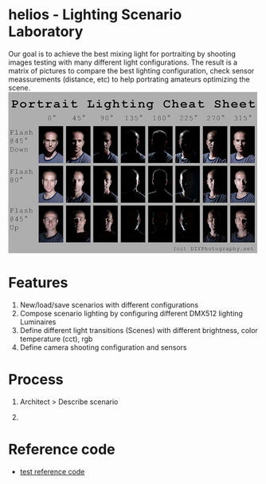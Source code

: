 # helios - Lighting Scenario Laboratory 
Our goal is to achieve the best mixing light for portraiting by shooting images testing with many different light configurations.
The result is a matrix of pictures to compare the best lighting configuration,  check sensor meassurements (distance, etc) to help portrating amateurs optimizing the scene.
![Matrix portrait](https://github.com/arocavanaclocha/helios/blob/main/imgs/portrait_matrix.jpg)

# Features
1. New/load/save scenarios with different configurations 
2. Compose scenario lighting by configuring different DMX512 lighting Luminaires 
3. Define different light transitions (Scenes) with different brightness, color temperature (cct), rgb 
4. Define camera shooting configuration and sensors

# Process
1. Architect > Describe scenario

2. 

# Reference code
* [test reference code](https://github.com/arocavanaclocha/helios/blob/main/test.py)
